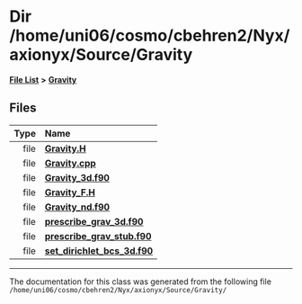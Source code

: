 
# Dir /home/uni06/cosmo/cbehren2/Nyx/axionyx/Source/Gravity


[**File List**](files.md) **>** [**Gravity**](dir_fdbf5007869eac89a42b1cd44aeda050.md)











## Files

| Type | Name |
| ---: | :--- |
| file | [**Gravity.H**](Gravity_8H.md) <br> |
| file | [**Gravity.cpp**](Gravity_8cpp.md) <br> |
| file | [**Gravity\_3d.f90**](Gravity__3d_8f90.md) <br> |
| file | [**Gravity\_F.H**](Gravity__F_8H.md) <br> |
| file | [**Gravity\_nd.f90**](Gravity__nd_8f90.md) <br> |
| file | [**prescribe\_grav\_3d.f90**](Source_2Gravity_2prescribe__grav__3d_8f90.md) <br> |
| file | [**prescribe\_grav\_stub.f90**](prescribe__grav__stub_8f90.md) <br> |
| file | [**set\_dirichlet\_bcs\_3d.f90**](set__dirichlet__bcs__3d_8f90.md) <br> |


















------------------------------
The documentation for this class was generated from the following file `/home/uni06/cosmo/cbehren2/Nyx/axionyx/Source/Gravity/`